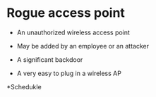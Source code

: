 # Rogue access point
* An unauthorized wireless access point 

* May be added by an employee or an attacker 

* A significant backdoor

* A very easy to plug in a wireless AP

*Schedukle

